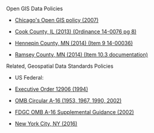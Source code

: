 Open GIS Data Policies 

* [Chicago's Open GIS policy (2007)](http://www.cityofchicago.org/dam/city/depts/doit/general/GIS/GIS_Data/Data_Sharing/GIS_DataSharingPolicy.pdf)

* [Cook County, IL (2013) (Ordinance 14-0076 pg 8)](https://agenda.cookctyclerk.com/Upload/Ordinance_pdf_120413_394.pdf)

* [Hennepin County, MN (2014) (Item 9 14-00036)](http://hennepinmn.granicus.com/MediaPlayer.php?view_id=10&clip_id=2106)

* [Ramsey County, MN (2014) (Item 10.3 documentation)](http://stpaul.granicus.com/MediaPlayer.php?view_id=28&clip_id=2600)

Related, Geospatial Data Standards Policies 

* US Federal:
 * [Executive Order 12906 (1994)](https://www.archives.gov/federal-register/executive-orders/pdf/12906.pdf)
 * [OMB Circular A-16 (1953, 1967, 1990, 2002)](https://www.whitehouse.gov/omb/circulars_a016_rev)
 * [FDGC OMB A-16 Supplemental Guidance (2002)](https://www.fgdc.gov/policyandplanning/a-16)

* [New York City, NY (2016)](http://www1.nyc.gov/site/analytics/initiatives/geospatial-open-data-standards.page)
